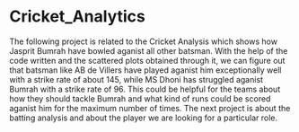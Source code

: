 # Cricket_Analytics
The following project is related to the Cricket Analysis which shows how Jasprit Bumrah have bowled aganist all other batsman. With the help of the code written and the scattered plots obtained through it, we can figure out that batsman like AB de Villers have played aganist him exceptionally well with a strike rate of about 145, while MS Dhoni has struggled aganist Bumrah with a strike rate of 96.
This could be helpful for the teams about how they should tackle Bumrah and what kind of runs could be scored aganist him for the maximum number of times.
The next project is about the batting analysis and about the player we are looking for a particular role.
